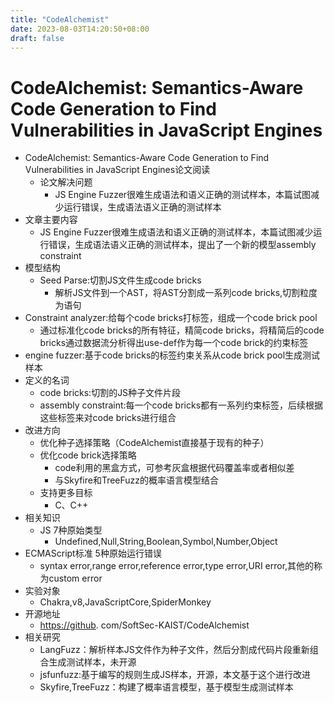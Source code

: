```yaml
---
title: "CodeAlchemist"
date: 2023-08-03T14:20:50+08:00
draft: false
---
```


# CodeAlchemist: Semantics-Aware Code Generation to Find Vulnerabilities in JavaScript Engines

- CodeAlchemist: Semantics-Aware Code Generation to Find Vulnerabilities in JavaScript Engines论文阅读
    - 论文解决问题
        - JS Engine Fuzzer很难生成语法和语义正确的测试样本，本篇试图减少运行错误，生成语法语义正确的测试样本
- 文章主要内容
    - JS Engine Fuzzer很难生成语法和语义正确的测试样本，本篇试图减少运行错误，生成语法语义正确的测试样本，提出了一个新的模型assembly constraint
- 模型结构
    - Seed Parse:切割JS文件生成code bricks
        - 解析JS文件到一个AST，将AST分割成一系列code bricks,切割粒度为语句
- Constraint analyzer:给每个code bricks打标签，组成一个code brick pool
    - 通过标准化code bricks的所有特征，精简code bricks，将精简后的code bricks通过数据流分析得出use-def作为每一个code brick的约束标签
- engine fuzzer:基于code bricks的标签约束关系从code brick pool生成测试样本
- 定义的名词
    - code bricks:切割的JS种子文件片段
    - assembly constraint:每一个code bricks都有一系列约束标签，后续根据这些标签来对code bricks进行组合
- 改进方向
    - 优化种子选择策略（CodeAlchemist直接基于现有的种子）
    - 优化code brick选择策略
        - code利用的黑盒方式，可参考灰盒根据代码覆盖率或者相似差
        - 与Skyfire和TreeFuzz的概率语言模型结合
    - 支持更多目标
        - C、C++
- 相关知识
    - JS 7种原始类型
        - Undefined,Null,String,Boolean,Symbol,Number,Object
- ECMAScript标准 5种原始运行错误
    - syntax error,range error,reference error,type error,URI error,其他的称为custom error
- 实验对象
    - Chakra,v8,JavaScriptCore,SpiderMonkey
- 开源地址
    - [https://github](https://github/). com/SoftSec-KAIST/CodeAlchemist
- 相关研究
    - LangFuzz：解析样本JS文件作为种子文件，然后分割成代码片段重新组合生成测试样本，未开源
    - jsfunfuzz:基于编写的规则生成JS样本，开源，本文基于这个进行改进
    - Skyfire,TreeFuzz：构建了概率语言模型，基于模型生成测试样本